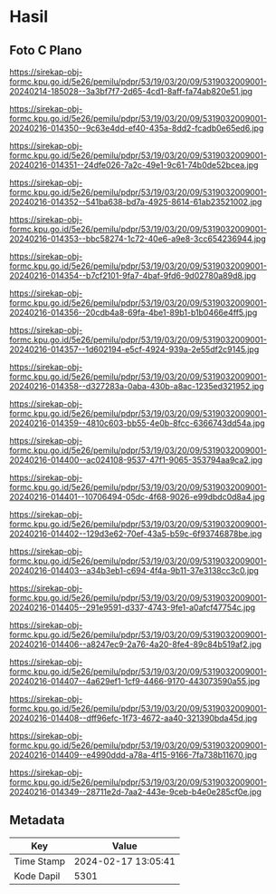 # Hasil

## Foto C Plano

https://sirekap-obj-formc.kpu.go.id/5e26/pemilu/pdpr/53/19/03/20/09/5319032009001-20240214-185028--3a3bf7f7-2d65-4cd1-8aff-fa74ab820e51.jpg

https://sirekap-obj-formc.kpu.go.id/5e26/pemilu/pdpr/53/19/03/20/09/5319032009001-20240216-014350--9c63e4dd-ef40-435a-8dd2-fcadb0e65ed6.jpg

https://sirekap-obj-formc.kpu.go.id/5e26/pemilu/pdpr/53/19/03/20/09/5319032009001-20240216-014351--24dfe026-7a2c-49e1-9c61-74b0de52bcea.jpg

https://sirekap-obj-formc.kpu.go.id/5e26/pemilu/pdpr/53/19/03/20/09/5319032009001-20240216-014352--541ba638-bd7a-4925-8614-61ab23521002.jpg

https://sirekap-obj-formc.kpu.go.id/5e26/pemilu/pdpr/53/19/03/20/09/5319032009001-20240216-014353--bbc58274-1c72-40e6-a9e8-3cc654236944.jpg

https://sirekap-obj-formc.kpu.go.id/5e26/pemilu/pdpr/53/19/03/20/09/5319032009001-20240216-014354--b7cf2101-9fa7-4baf-9fd6-9d02780a89d8.jpg

https://sirekap-obj-formc.kpu.go.id/5e26/pemilu/pdpr/53/19/03/20/09/5319032009001-20240216-014356--20cdb4a8-69fa-4be1-89b1-b1b0466e4ff5.jpg

https://sirekap-obj-formc.kpu.go.id/5e26/pemilu/pdpr/53/19/03/20/09/5319032009001-20240216-014357--1d602194-e5cf-4924-939a-2e55df2c9145.jpg

https://sirekap-obj-formc.kpu.go.id/5e26/pemilu/pdpr/53/19/03/20/09/5319032009001-20240216-014358--d327283a-0aba-430b-a8ac-1235ed321952.jpg

https://sirekap-obj-formc.kpu.go.id/5e26/pemilu/pdpr/53/19/03/20/09/5319032009001-20240216-014359--4810c603-bb55-4e0b-8fcc-6366743dd54a.jpg

https://sirekap-obj-formc.kpu.go.id/5e26/pemilu/pdpr/53/19/03/20/09/5319032009001-20240216-014400--ac024108-9537-47f1-9065-353794aa9ca2.jpg

https://sirekap-obj-formc.kpu.go.id/5e26/pemilu/pdpr/53/19/03/20/09/5319032009001-20240216-014401--10706494-05dc-4f68-9026-e99dbdc0d8a4.jpg

https://sirekap-obj-formc.kpu.go.id/5e26/pemilu/pdpr/53/19/03/20/09/5319032009001-20240216-014402--129d3e62-70ef-43a5-b59c-6f93746878be.jpg

https://sirekap-obj-formc.kpu.go.id/5e26/pemilu/pdpr/53/19/03/20/09/5319032009001-20240216-014403--a34b3eb1-c694-4f4a-9b11-37e3138cc3c0.jpg

https://sirekap-obj-formc.kpu.go.id/5e26/pemilu/pdpr/53/19/03/20/09/5319032009001-20240216-014405--291e9591-d337-4743-9fe1-a0afcf47754c.jpg

https://sirekap-obj-formc.kpu.go.id/5e26/pemilu/pdpr/53/19/03/20/09/5319032009001-20240216-014406--a8247ec9-2a76-4a20-8fe4-89c84b519af2.jpg

https://sirekap-obj-formc.kpu.go.id/5e26/pemilu/pdpr/53/19/03/20/09/5319032009001-20240216-014407--4a629ef1-1cf9-4466-9170-443073590a55.jpg

https://sirekap-obj-formc.kpu.go.id/5e26/pemilu/pdpr/53/19/03/20/09/5319032009001-20240216-014408--dff96efc-1f73-4672-aa40-321390bda45d.jpg

https://sirekap-obj-formc.kpu.go.id/5e26/pemilu/pdpr/53/19/03/20/09/5319032009001-20240216-014409--e4990ddd-a78a-4f15-9166-7fa738b11670.jpg

https://sirekap-obj-formc.kpu.go.id/5e26/pemilu/pdpr/53/19/03/20/09/5319032009001-20240216-014349--28711e2d-7aa2-443e-9ceb-b4e0e285cf0e.jpg


## Metadata

| Key        | Value               |
| ---------- | ------------------- |
| Time Stamp | 2024-02-17 13:05:41 |
| Kode Dapil | 5301                |



